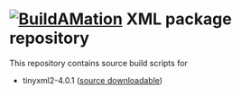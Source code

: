 # [![BuildAMation](http://buildamation.com/BAM-small.png)](https://github.com/markfinal/BuildAMation) XML package repository

This repository contains source build scripts for

* tinyxml2-4.0.1 ([source downloadable](http://www.grinninglizard.com/tinyxml2/index.html))

